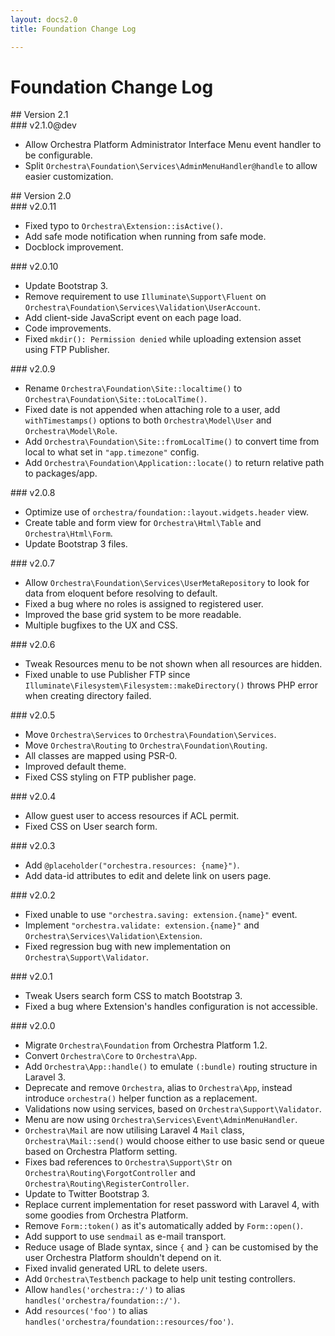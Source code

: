 ```yaml
---
layout: docs2.0
title: Foundation Change Log

---
```


# Foundation Change Log

<section id="v2.1">
## Version 2.1

<article id="v2.1.0">
### v2.1.0@dev

* Allow Orchestra Platform Administrator Interface Menu event handler to be configurable.
* Split `Orchestra\Foundation\Services\AdminMenuHandler@handle` to allow easier customization.

</article>

</section>

<section id="v2.0">
## Version 2.0

<article id="v2.0.11">
### v2.0.11

* Fixed typo to `Orchestra\Extension::isActive()`.
* Add safe mode notification when running from safe mode.
* Docblock improvement.

</article>

<article id="v2.0.10">
### v2.0.10

* Update Bootstrap 3.
* Remove requirement to use `Illuminate\Support\Fluent` on `Orchestra\Foundation\Services\Validation\UserAccount`.
* Add client-side JavaScript event on each page load.
* Code improvements.
* Fixed `mkdir(): Permission denied` while uploading extension asset using FTP Publisher.

</article>

<article id="v2.0.9">
### v2.0.9

* Rename `Orchestra\Foundation\Site::localtime()` to `Orchestra\Foundation\Site::toLocalTime()`.
* Fixed date is not appended when attaching role to a user, add `withTimestamps()` options to both `Orchestra\Model\User` and `Orchestra\Model\Role`.
* Add `Orchestra\Foundation\Site::fromLocalTime()` to convert time from local to what set in `"app.timezone"` config.
* Add `Orchestra\Foundation\Application::locate()` to return relative path to packages/app.

</article>

<article id="v2.0.8">
### v2.0.8

* Optimize use of `orchestra/foundation::layout.widgets.header` view.
* Create table and form view for `Orchestra\Html\Table` and `Orchestra\Html\Form`.
* Update Bootstrap 3 files.

</article>

<article id="v2.0.7">
### v2.0.7

* Allow `Orchestra\Foundation\Services\UserMetaRepository` to look for data from eloquent before resolving to default.
* Fixed a bug where no roles is assigned to registered user.
* Improved the base grid system to be more readable.
* Multiple bugfixes to the UX and CSS.

</article>

<article id="v2.0.6">
### v2.0.6

* Tweak Resources menu to be not shown when all resources are hidden.
* Fixed unable to use Publisher FTP since `Illuminate\Filesystem\Filesystem::makeDirectory()` throws PHP error when creating directory failed.

</article>

<article id="v2.0.5">
### v2.0.5

* Move `Orchestra\Services` to `Orchestra\Foundation\Services`.
* Move `Orchestra\Routing` to `Orchestra\Foundation\Routing`.
* All classes are mapped using PSR-0.
* Improved default theme.
* Fixed CSS styling on FTP publisher page.

<article id="v2.0.4">
### v2.0.4

* Allow guest user to access resources if ACL permit.
* Fixed CSS on User search form.

</article>

<article id="v2.0.3">
### v2.0.3

* Add `@placeholder("orchestra.resources: {name}")`.
* Add data-id attributes to edit and delete link on users page.

</article>

<article id="v2.0.2">
### v2.0.2

* Fixed unable to use `"orchestra.saving: extension.{name}"` event.
* Implement `"orchestra.validate: extension.{name}"` and `Orchestra\Services\Validation\Extension`.
* Fixed regression bug with new implementation on `Orchestra\Support\Validator`.

</article>

<article id="v2.0.1">
### v2.0.1

* Tweak Users search form CSS to match Bootstrap 3.
* Fixed a bug where Extension's handles configuration is not accessible.

</article>

<article id="v2.0.0">
### v2.0.0

* Migrate `Orchestra\Foundation` from Orchestra Platform 1.2.
* Convert `Orchestra\Core` to `Orchestra\App`.
* Add `Orchestra\App::handle()` to emulate `(:bundle)` routing structure in Laravel 3.
* Deprecate and remove `Orchestra`, alias to `Orchestra\App`, instead introduce `orchestra()` helper function as a replacement.
* Validations now using services, based on `Orchestra\Support\Validator`.
* Menu are now using `Orchestra\Services\Event\AdminMenuHandler`.
* `Orchestra\Mail` are now utilising Laravel 4 `Mail` class, `Orchestra\Mail::send()` would choose either to use basic send or queue based on Orchestra Platform setting.
* Fixes bad references to `Orchestra\Support\Str` on `Orchestra\Routing\ForgotController` and `Orchestra\Routing\RegisterController`.
* Update to Twitter Bootstrap 3.
* Replace current implementation for reset password with Laravel 4, with some goodies from Orchestra Platform.
* Remove `Form::token()` as it's automatically added by `Form::open()`.
* Add support to use `sendmail` as e-mail transport.
* Reduce usage of Blade syntax, since `{` and `}` can be customised by the user Orchestra Platform shouldn't depend on it.
* Fixed invalid generated URL to delete users.
* Add `Orchestra\Testbench` package to help unit testing controllers.
* Allow `handles('orchestra::/')` to alias `handles('orchestra/foundation::/')`.
* Add `resources('foo')` to alias `handles('orchestra/foundation::resources/foo')`.

</article>

</section>
